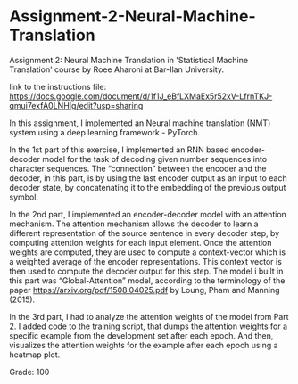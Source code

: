 # Assignment-2-Neural-Machine-Translation
Assignment 2: Neural Machine Translation in 'Statistical Machine Translation' course by Roee Aharoni at Bar-Ilan University.

link to the instructions file: https://docs.google.com/document/d/1f1J_eBfLXMaEx5r52xV-LfrnTKJ-qmui7exfA0LNHIg/edit?usp=sharing

In this assignment, I implemented an Neural machine translation (NMT) system using a deep learning framework - PyTorch.

In the 1st part of this exercise, I implemented an RNN based encoder-decoder model for the task of decoding given number sequences into character sequences.
The “connection” between the encoder and the decoder, in this part, is by using the last encoder output as an input to each decoder state, by concatenating it to the embedding of the previous output symbol.

In the 2nd part, I implemented an encoder-decoder model with an attention mechanism. The attention mechanism allows the decoder to learn a different representation of the source sentence in every decoder step, by computing attention weights for each input element. Once the attention weights are computed, they are used to compute a context-vector which is a weighted average of the encoder representations. This context vector is then used to compute the decoder output for this step.
The model i built in this part was “Global-Attention” model, according to the terminology of the paper https://arxiv.org/pdf/1508.04025.pdf by Loung, Pham and Manning (2015).

In the 3rd part, I had to analyze the attention weights of the model from Part 2. I added code to the training script, that dumps the attention weights for a specific example from the development set after each epoch. And then, visualizes the attention weights for the example after each epoch using a heatmap plot.

Grade: 100
